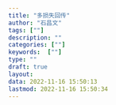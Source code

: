 ```yaml
---
title: "多损失回传"
author: "石昌文"
tags: [""]
description: ""
categories: [""]
keywords:  [""]
type: ""
draft: true
layout: 
data: 2022-11-16 15:50:13
lastmod: 2022-11-16 15:50:34
---
```

